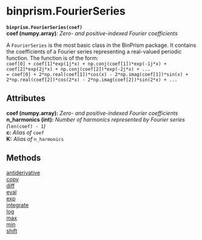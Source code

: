 # binprism.FourierSeries
**`binprism.FourierSeries(coef)`** <br />
**coef (numpy.array)**: *Zero- and positive-indexed Fourier coefficients* <br />

A `FourierSeries` is the most basic class in the BinPrism package. It contains the coefficients of a Fourier series representing a real-valued periodic function. The function is of the form: <br />
`coef[0] + coef[1]*exp(1j*x) + np.conj(coef[1])*exp(-1j*x) + coef[2]*exp(2j*x) + np.conj(coef[2])*exp(-2j*x) + ...` <br />
`= coef[0] + 2*np.real(coef[1])*cos(x) - 2*np.imag(coef[1])*sin(x) + 2*np.real(coef[2])*cos(2*x) - 2*np.imag(coef[2])*sin(2*x) + ...`

## Attributes
**coef (numpy.array):** *Zero- and positive-indexed Fourier coefficients* <br />
**n_harmonics (int):** *Number of harmonics represented by Fourier series (*`len(coef) - 1`*)* <br />
**c:** *Alias of* `coef` <br />
**K:** *Alias of* `n_harmonics` <br/>

## Methods
[antiderivative](antiderivative.md) <br/>
[copy](copy.md) <br/>
[diff](diff.md) <br/>
[eval](eval.md) <br/>
[exp](exp.md) <br/>
[integrate](integrate.md) <br/>
[log](log.md) <br/>
[max](max.md) <br/>
[min](min.md) <br/>
[shift](shift.md)
